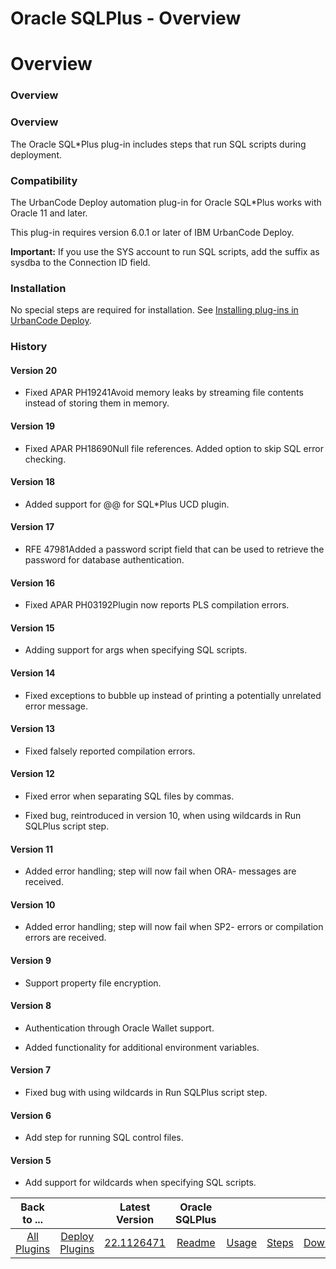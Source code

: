 
Oracle SQLPlus - Overview
=========================

# Overview


### Overview




### Overview

The Oracle SQL\*Plus plug-in includes steps that run SQL scripts during deployment.

### Compatibility

The UrbanCode Deploy automation plug-in for Oracle SQL\*Plus works with Oracle 11 and later.

This plug-in requires version 6.0.1 or later of IBM UrbanCode Deploy.

**Important:** If you use the SYS account to run SQL scripts, add the suffix as sysdba to the Connection ID field.

### Installation

No special steps are required for installation. See [Installing plug-ins in UrbanCode Deploy](https://www.urbancode.com/resource/installing-plug-ins-in-urbancode-products/ "Installing plug-ins in UrbanCode Deploy").

### History

####  Version 20

* Fixed APAR PH19241Avoid memory leaks by streaming file contents instead of storing them in memory.

#### Version 19

* Fixed APAR PH18690Null file references. Added option to skip SQL error checking.

#### Version 18

* Added support for @@ for SQL\*Plus UCD plugin.

#### Version 17

* RFE 47981Added a password script field that can be used to retrieve the password for database authentication.

#### Version 16

* Fixed APAR PH03192Plugin now reports PLS compilation errors.

#### Version 15

* Adding support for args when specifying SQL scripts.

#### Version 14

* Fixed exceptions to bubble up instead of printing a potentially unrelated error message.

#### Version 13

- Fixed falsely reported compilation errors.

#### Version 12

- Fixed error when separating SQL files by commas.

- Fixed bug, reintroduced in version 10, when using wildcards in Run SQLPlus script step.

#### Version 11

- Added error handling; step will now fail when ORA- messages are received.

#### Version 10

- Added error handling; step will now fail when SP2- errors or compilation errors are received.

#### Version 9

- Support property file encryption.

#### Version 8

- Authentication through Oracle Wallet support.

- Added functionality for additional environment variables.

#### Version 7

- Fixed bug with using wildcards in Run SQLPlus script step.

#### Version 6

- Add step for running SQL control files.

#### Version 5

- Add support for wildcards when specifying SQL scripts.

|Back to ...||Latest Version|Oracle SQLPlus ||||
| :---: | :---: | :---: | :---: | :---: | :---: | :---: |
|[All Plugins](../../index.md)|[Deploy Plugins](../README.md)|[22.1126471](https://raw.githubusercontent.com/UrbanCode/IBM-UCD-PLUGINS/main/files/SQLPlus/ucd-SQLPlus-22.1126471.zip)|[Readme](README.md)|[Usage](usage.md)|[Steps](steps.md)|[Downloads](downloads.md)|
